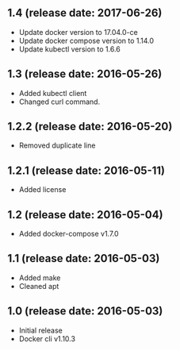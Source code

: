 1.4 (release date: 2017-06-26)
------------------------------

-	Update docker version to 17.04.0-ce
-	Update docker compose version to 1.14.0
-	Update kubectl version to 1.6.6

1.3 (release date: 2016-05-26)
------------------------------

-	Added kubectl client
-	Changed curl command.

1.2.2 (release date: 2016-05-20)
--------------------------------

-	Removed duplicate line

1.2.1 (release date: 2016-05-11)
--------------------------------

-	Added license

1.2 (release date: 2016-05-04)
------------------------------

-	Added docker-compose v1.7.0

1.1 (release date: 2016-05-03)
------------------------------

-	Added make
-	Cleaned apt

1.0 (release date: 2016-05-03)
------------------------------

-	Initial release
-	Docker cli v1.10.3
